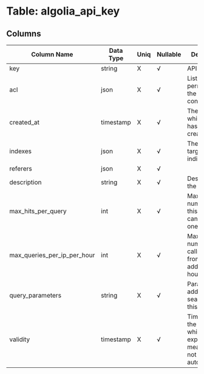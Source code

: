 # Table: algolia_api_key

## Columns 

|  Column Name   |  Data Type  | Uniq | Nullable | Description | 
|  ----  | ----  | ----  | ----  | ---- | 
| key | string | X | √ | API key value. | 
| acl | json | X | √ | List of permissions the key contains. | 
| created_at | timestamp | X | √ | The date at which the key has been created. | 
| indexes | json | X | √ | The list of targeted indices, if any. | 
| referers | json | X | √ |  | 
| description | string | X | √ | Description of the key. | 
| max_hits_per_query | int | X | √ | Maximum number of hits this API key can retrieve in one call. | 
| max_queries_per_ip_per_hour | int | X | √ | Maximum number of API calls allowed from an IP address per hour. | 
| query_parameters | string | X | √ | Parameters added to all searches with this key. | 
| validity | timestamp | X | √ | Timestamp of the date at which the key expires. (0 means it will not expire automatically). | 


